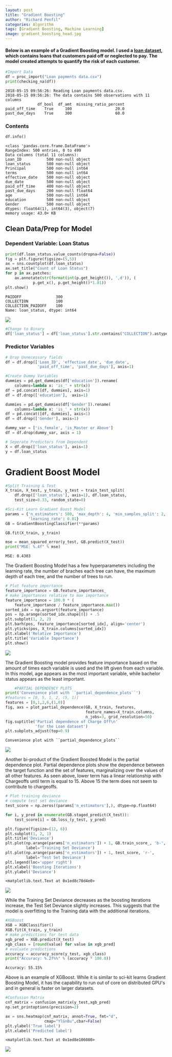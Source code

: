 ```yaml
---
layout: post
title: "Gradient Boosting"
author: "Richard Penfil"
categories: Algorithm
tags: [Gradient Boosting, Machine Learning]
image: gradient_boosting_head.jpg
---
```


#### Below is an example of a Gradient Boosting model. I used a [loan dataset](https://www.kaggle.com/zhijinzhai/loandata), which contains loans that customers paid off or neglected to pay. The model created attempts to quantify the risk of each customer.


```python
#Import Data
df = proc_import("Loan payments data.csv")
print(checking_na(df))
```

    2018-05-15 09:56:26: Reading Loan payments data.csv.
    2018-05-15 09:56:26: The data contains 500 observations with 11 columns
                  df_bool  df_amt  missing_ratio_percent
    paid_off_time    True     100                   20.0
    past_due_days    True     300                   60.0
    

### Contents


```python
df.info()
```

    <class 'pandas.core.frame.DataFrame'>
    RangeIndex: 500 entries, 0 to 499
    Data columns (total 11 columns):
    Loan_ID           500 non-null object
    loan_status       500 non-null object
    Principal         500 non-null int64
    terms             500 non-null int64
    effective_date    500 non-null object
    due_date          500 non-null object
    paid_off_time     400 non-null object
    past_due_days     200 non-null float64
    age               500 non-null int64
    education         500 non-null object
    Gender            500 non-null object
    dtypes: float64(1), int64(3), object(7)
    memory usage: 43.0+ KB
    

## Clean Data/Prep for Model

### Dependent Variable: Loan Status


```python
print(df.loan_status.value_counts(dropna=False))
fig = plt.figure(figsize=(5,5))
ax = sns.countplot(df.loan_status)
ax.set_title("Count of Loan Status")
for p in ax.patches:
    ax.annotate(str(format(int(p.get_height()), ',d')), (
            p.get_x(), p.get_height()*1.01))
plt.show()
```

    PAIDOFF               300
    COLLECTION            100
    COLLECTION_PAIDOFF    100
    Name: loan_status, dtype: int64
    

<a href="https://github.com/rp4/rp4.github.io/blob/master/assets/img/GB_files/Gradient_boost_1.png"><img src="{{ site.github.url }}/assets/img/GB_files/Gradient_boost_1.png"></a>



```python
#Change to Binary
df['loan_status'] = df['loan_status'].str.contains("COLLECTION").astype(int)
```

### Predictor Variables


```python
# Drop Unnecessary fields
df = df.drop(['Loan_ID', 'effective_date', 'due_date', 
              'paid_off_time', 'past_due_days'], axis=1)
```


```python
#Create Dummy Variables
dummies = pd.get_dummies(df['education']).rename(
    columns=lambda x: 'is_' + str(x))
df = pd.concat([df, dummies], axis=1)
df = df.drop(['education'],  axis=1)

dummies = pd.get_dummies(df['Gender']).rename(
    columns=lambda x: 'is_' + str(x))
df = pd.concat([df, dummies], axis=1)
df = df.drop(['Gender'], axis=1)

dummy_var = ['is_female', 'is_Master or Above']
df = df.drop(dummy_var, axis = 1)
```


```python
# Seperate Predictors from Dependent
X = df.drop(['loan_status'], axis=1)
y = df.loan_status
```

# Gradient Boost  Model


```python
#Split Training & Test
X_train, X_test, y_train, y_test = train_test_split(
    df.drop(['loan_status'], axis=1), df.loan_status, 
    test_size=0.33, random_state=0)
```


```python
#Sci-Kit Learn Gradient Boost Model
params = {'n_estimators': 500, 'max_depth': 4, 'min_samples_split': 2,
          'learning_rate': 0.01}
GB = GradientBoostingClassifier(**params)

GB.fit(X_train, y_train)

mse = mean_squared_error(y_test, GB.predict(X_test))
print("MSE: %.4f" % mse)
```

    MSE: 0.4303
    

The Gradient Boosting Model has a few hyperparameters including the learning rate, the number of braches each tree can have, the maximum depth of each tree, and the number of trees to run.


```python
# Plot feature importance
feature_importance = GB.feature_importances_
# make importances relative to max importance
feature_importance = 100.0 * (
    feature_importance / feature_importance.max())
sorted_idx = np.argsort(feature_importance)
pos = np.arange(sorted_idx.shape[0]) + .5
plt.subplot(1, 2, 2)
plt.barh(pos, feature_importance[sorted_idx], align='center')
plt.yticks(pos, X_train.columns[sorted_idx])
plt.xlabel('Relative Importance')
plt.title('Variable Importance')
plt.show()
```

<a href="https://github.com/rp4/rp4.github.io/blob/master/assets/img/GB_files/Gradient_boost_2.png"><img src="{{ site.github.url }}/assets/img/GB_files/Gradient_boost_2.png"></a>


The Gradient Boosting model provides feature importance based on the amount of times each variable is used and the lift given from each variable. In this model, age appears as the most important variable, while bachelor status appears as the least important.


```python
    #PARTIAL DEPENDENCY PLOTS
print('Convenience plot with ``partial_dependence_plots``')
#features = [0, 5, 1, 2, (5, 1)]
features = [0,1,2,6,(1,0)]
fig, axs = plot_partial_dependence(GB, X_train, features,
                                   feature_names=X_train.columns,
                                   n_jobs=3, grid_resolution=50)
fig.suptitle('Partial dependence of Charge Off\n'
             'for the Loan dataset')
plt.subplots_adjust(top=0.9)
```

    Convenience plot with ``partial_dependence_plots``
    


<a href="https://github.com/rp4/rp4.github.io/blob/master/assets/img/GB_files/Gradient_boost_3.png"><img src="{{ site.github.url }}/assets/img/GB_files/Gradient_boost_3.png"></a>


Another bi-product of the Gradient Boosted Model is the partial dependence plot.
Partial dependence plots show the dependence between the target function and the set of features, marginalizing over the values of all other features. As seen above, lower term has a linear relationship with Chargeoffs until term is equal to 15. Above 15 the term does not seem to contribute to chargeoffs.


```python
# Plot training deviance
# compute test set deviance
test_score = np.zeros((params['n_estimators'],), dtype=np.float64)

for i, y_pred in enumerate(GB.staged_predict(X_test)):
    test_score[i] = GB.loss_(y_test, y_pred)

plt.figure(figsize=(12, 6))
plt.subplot(1, 2, 1)
plt.title('Deviance')
plt.plot(np.arange(params['n_estimators']) + 1, GB.train_score_, 'b-',
         label='Training Set Deviance')
plt.plot(np.arange(params['n_estimators']) + 1, test_score, 'r-',
         label='Test Set Deviance')
plt.legend(loc='upper right')
plt.xlabel('Boosting Iterations')
plt.ylabel('Deviance')
```




    <matplotlib.text.Text at 0x1ed8c70d4e0>




<a href="https://github.com/rp4/rp4.github.io/blob/master/assets/img/GB_files/Gradient_boost_4.png"><img src="{{ site.github.url }}/assets/img/GB_files/Gradient_boost_4.png"></a>


While the Training Set Deviance decreases as the boosting iterations increase, the Test Set Deviance slightly increases. This suggests that the model is overfitting to the Training data with the additional iterations.


```python
#XGBoost
XGB = XGBClassifier()
XGB.fit(X_train, y_train)
# make predictions for test data
xgb_pred = XGB.predict(X_test)
xgb_class = [round(value) for value in xgb_pred]
# evaluate predictions
accuracy = accuracy_score(y_test, xgb_class)
print("Accuracy: %.2f%%" % (accuracy * 100.0))
```

    Accuracy: 55.15%
    

Above is an example of XGBoost. While it is similar to sci-kit learns Gradient Boosting Model, it has the capability to run out of core on distributed GPU's and in general is faster on larger datasets.


```python
#Confusion Matrix
cnf_matrix = confusion_matrix(y_test,xgb_pred)
np.set_printoptions(precision=2)

ax = sns.heatmap(cnf_matrix, annot=True, fmt="d",
                 cmap="YlGnBu",cbar=False)
plt.ylabel('True label')
plt.xlabel('Predicted label')
```




    <matplotlib.text.Text at 0x1ed8e106080>




<a href="https://github.com/rp4/rp4.github.io/blob/master/assets/img/GB_files/Gradient_boost_5.png"><img src="{{ site.github.url }}/assets/img/GB_files/Gradient_boost_5.png"></a>



```python

```
